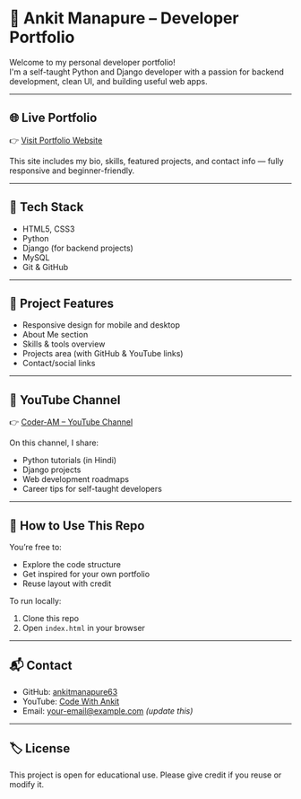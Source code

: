 # 💼 Ankit Manapure – Developer Portfolio

Welcome to my personal developer portfolio!  
I'm a self-taught Python and Django developer with a passion for backend development, clean UI, and building useful web apps.

---

## 🌐 Live Portfolio

👉 [Visit Portfolio Website](https://ankitmanapure63.github.io/my-portfolio/)

This site includes my bio, skills, featured projects, and contact info — fully responsive and beginner-friendly.

---

## 🧰 Tech Stack

- HTML5, CSS3
- Python
- Django (for backend projects)
- MySQL
- Git & GitHub

---

## 📁 Project Features

- Responsive design for mobile and desktop
- About Me section
- Skills & tools overview
- Projects area (with GitHub & YouTube links)
- Contact/social links

---

## 🎥 YouTube Channel

👉 [Coder-AM – YouTube Channel](https://www.youtube.com/channel/UCe9IdU2Hk28-hXRc2stEPQA)

On this channel, I share:
- Python tutorials (in Hindi)
- Django projects
- Web development roadmaps
- Career tips for self-taught developers

---

## 📝 How to Use This Repo

You’re free to:
- Explore the code structure
- Get inspired for your own portfolio
- Reuse layout with credit

To run locally:
1. Clone this repo
2. Open `index.html` in your browser

---

## 📬 Contact

- GitHub: [ankitmanapure63](https://github.com/ankitmanapure63)
- YouTube: [Code With Ankit](https://www.youtube.com/channel/UCe9IdU2Hk28-hXRc2stEPQA)
- Email: your-email@example.com *(update this)*

---

## 🏷️ License

This project is open for educational use. Please give credit if you reuse or modify it.



